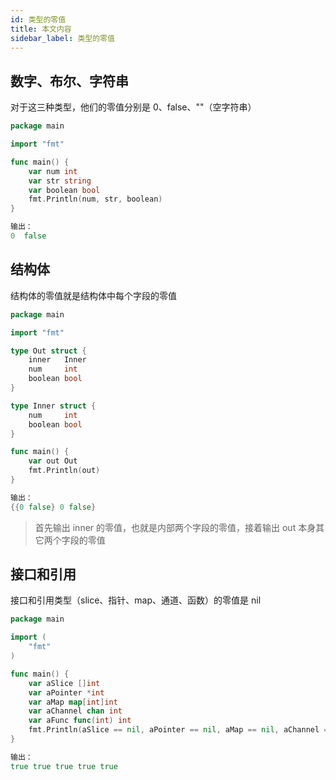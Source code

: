```yaml
---
id: 类型的零值
title: 本文内容
sidebar_label: 类型的零值
---
```




## 数字、布尔、字符串

对于这三种类型，他们的零值分别是 0、false、""（空字符串）

```go
package main

import "fmt"

func main() {
	var num int
	var str string
	var boolean bool
	fmt.Println(num, str, boolean)
}

输出：
0  false
```



## 结构体

结构体的零值就是结构体中每个字段的零值

```go
package main

import "fmt"

type Out struct {
	inner   Inner
	num     int
	boolean bool
}

type Inner struct {
	num     int
	boolean bool
}

func main() {
	var out Out
	fmt.Println(out)
}

输出：
{{0 false} 0 false}
```

> 首先输出 inner 的零值，也就是内部两个字段的零值，接着输出 out 本身其它两个字段的零值



## 接口和引用

接口和引用类型（slice、指针、map、通道、函数）的零值是 nil

```go
package main

import (
	"fmt"
)

func main() {
	var aSlice []int
	var aPointer *int
	var aMap map[int]int
	var aChannel chan int
	var aFunc func(int) int
	fmt.Println(aSlice == nil, aPointer == nil, aMap == nil, aChannel == nil, aFunc == nil)
}

输出：
true true true true true
```

